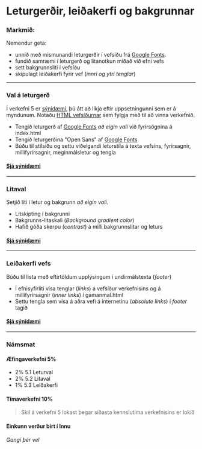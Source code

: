 # Leturgerðir, leiðakerfi og bakgrunnar

### Markmið:

Nemendur geta:

* unnið með mismunandi leturgerðir í vefsíðu frá [Google Fonts](https://fonts.google.com/). 
* fundið samræmi í leturgerð og litanotkun miðað við efni vefs 
* sett bakgrunnsliti í vefsíðu
* skipulagt leiðakerfi fyrir vef (_innri og ytri tenglar_)

---

### Val á leturgerð  

Í verkefni 5 er [sýnidæmi](Namsefni-5/Dæmi/Readme.md), þú átt að líkja eftir uppsetningunni sem er á myndunum. Notaðu [HTML vefsíðurnar](Namsefni-5/verkefni-5/) sem fylgja með til að vinna verkefnið. 


- Tengið leturgerð af [Google Fonts](https://fonts.google.com/) _að eigin vali_ við fyrirsögnina á index.html 
- Tengið leturgerðina "Open Sans" af [Google Fonts](https://fonts.google.com/)
- Búðu til stílsíðu og settu viðeigandi leturstíla á texta vefsins, fyrirsagnir, millifyrirsagnir, meginmálsletur og tengla

#### [Sjá sýnidæmi](Namsefni-5/Readme.md)

---

### Litaval

Setjið liti í letur og bakgrunn _að eigin vali_.

* Litskipting í bakgrunni
* Bakgrunns-litaskali (_Background gradient color_)
* Hafið góða skerpu (_contrast_) á milli bakgrunnslitar og leturs

#### [Sjá sýnidæmi](Namsefni-5/Readme.md)

---

### Leiðakerfi vefs

Búðu til lista með eftirtöldum upplýsingum í undirmálstexta (_footer_) 

* Í efnisyfirliti vísa tenglar (_links_) á vefsíður verkefnisins og á millifyrirsagnir (_inner links_) í gamanmal.html
* Settu tengla sem vísa á aðra vefi á internetinu (_absolute links_) í _footer_ tagið

#### [Sjá sýnidæmi](Namsefni-5/Readme.md)

---

### Námsmat

#### Æfingaverkefni 5%

* 2% 5.1 Leturval
* 2% 5.2 Litaval 
* 1% 5.3 Leiðakerfi


#### Tímaverkefni 10%

> Skil á verkefni 5 lokast þegar síðasta kennslutíma verkefnisins er lokið

#### Einkunn verður birt í Innu

_Gangi þér vel_
